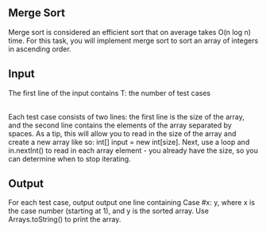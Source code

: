 <h2> Merge Sort </h2>
Merge sort is considered an efficient sort that on average takes O(n log n) time. For this task, you will implement merge sort to sort an array of integers in ascending order.

<h2> Input </h2>
The first line of the input contains T: the number of test cases

</br> Each test case consists of two lines: the first line is the size of the array, and the second line contains the elements of the array separated by spaces. As a tip, this will allow you to read in the size of the array and create a new array like so: int[] input = new int[size]. Next, use a loop and in.nextInt() to read in each array element - you already have the size, so you can determine when to stop iterating.

<h2> Output </h2>
For each test case, output output one line containing Case #x: y, where x is the case number (starting at 1), and y is the sorted array. Use Arrays.toString() to print the array.

